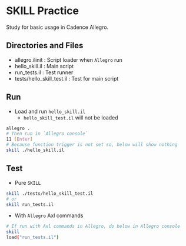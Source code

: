 # SKILL Practice

Study for basic usage in Cadence Allegro.

## Directories and Files
* allegro.ilinit : Script loader when `Allegro` run
* hello_skill.il : Main script
* run_tests.il : Test runner
* tests/hello_skill_test.il : Test for main script

## Run
* Load and run `hello_skill.il`
    - `hello_skill_test.il` will not be loaded
```sh
allegro .
# Then run in `Allegro console`
11 [Enter]
# Because function trigger is not set so, below will show nothing
skill ./hello_skill.il
```

## Test
* Pure `SKILL`  
```sh
skill ./tests/hello_skill_test.il
# or
skill run_tests.il
```
* With `Allegro` Axl commands
```sh
# If run with Axl commands in Allegro, do below in Allegro console
skill
load("run_tests.il")
```
